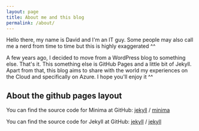 ```yaml
---
layout: page
title: About me and this blog
permalink: /about/
---
```


Hello there, my name is David and I'm an IT guy.
Some people may also call me a nerd from time to time but this is highly exaggerated ^^

A few years ago, I decided to move from a WordPress blog to something else.
That's it. This something else is GitHub Pages and a little bit of Jekyll.
Apart from that, this blog aims to share with the world my experiences on the Cloud and specifically on Azure.
I hope you'll enjoy it ^^

## About the github pages layout

You can find the source code for Minima at GitHub:
[jekyll][jekyll-organization] /
[minima](https://github.com/jekyll/minima)

You can find the source code for Jekyll at GitHub:
[jekyll][jekyll-organization] /
[jekyll](https://github.com/jekyll/jekyll)

[jekyll-organization]: https://github.com/jekyll
